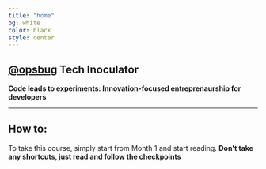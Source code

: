 ```yaml
---
title: "home"
bg: white
color: black
style: center
---
```


## **[@opsbug](https://twitter.com/OpsBug) Tech Inoculator**

<i class="fa fa-code fa-5x" style="color: rgb(214, 69, 65)"></i>   <i class="fa fa-arrow-circle-right fa-5x" style="color: rgb(65, 131, 215)"></i>  <i class="fa fa-flask fa-5x" style="color: rgb(38, 166, 91)"></i>  

**Code leads to experiments: Innovation-focused entreprenaurship for developers**

---

## How to:

To take this course, simply start from Month 1 and start reading. **Don't take any shortcuts, just read and follow the checkpoints** 
